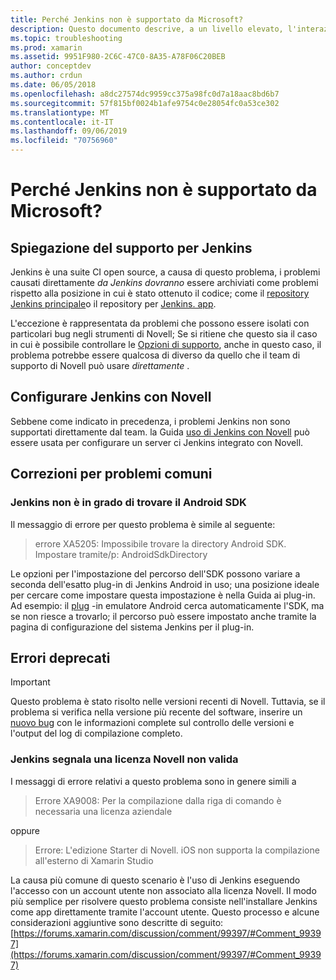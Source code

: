 ```yaml
---
title: Perché Jenkins non è supportato da Microsoft?
description: Questo documento descrive, a un livello elevato, l'interazione di Novell con il sistema CI di Jenkins. Vengono inoltre illustrati alcuni problemi comuni che si verificano quando si lavora con Jenkins.
ms.topic: troubleshooting
ms.prod: xamarin
ms.assetid: 9951F980-2C6C-47C0-8A35-A78F06C20BEB
author: conceptdev
ms.author: crdun
ms.date: 06/05/2018
ms.openlocfilehash: a8dc27574dc9959cc375a98fc0d7a18aac8bd6b7
ms.sourcegitcommit: 57f815bf0024b1afe9754c0e28054fc0a53ce302
ms.translationtype: MT
ms.contentlocale: it-IT
ms.lasthandoff: 09/06/2019
ms.locfileid: "70756960"
---
```

# <a name="why-isnt-jenkins-supported-by-microsoft"></a>Perché Jenkins non è supportato da Microsoft?

## <a name="jenkins-support-explanation"></a>Spiegazione del supporto per Jenkins

Jenkins è una suite CI open source, a causa di questo problema, i problemi causati direttamente *da Jenkins dovranno* essere archiviati come problemi rispetto alla posizione in cui è stato ottenuto il codice; come il [repository Jenkins principale](https://github.com/jenkinsci/jenkins)o il repository per [Jenkins. app](https://github.com/stisti/jenkins-app).

L'eccezione è rappresentata da problemi che possono essere isolati con particolari bug negli strumenti di Novell; Se si ritiene che questo sia il caso in cui è possibile controllare le [Opzioni di supporto](~/cross-platform/troubleshooting/support-options.md), anche in questo caso, il problema potrebbe essere qualcosa di diverso da quello che il team di supporto di Novell può usare *direttamente* .

## <a name="setup-jenkins-with-xamarin"></a>Configurare Jenkins con Novell

Sebbene come indicato in precedenza, i problemi Jenkins non sono supportati direttamente dal team. la Guida [uso di Jenkins con Novell](~/tools/ci/jenkins-walkthrough.md) può essere usata per configurare un server ci Jenkins integrato con Novell. 

## <a name="fixes-for-common-issues"></a>Correzioni per problemi comuni

### <a name="jenkins-is-unable-to-find-the-android-sdk"></a>Jenkins non è in grado di trovare il Android SDK

Il messaggio di errore per questo problema è simile al seguente:

> errore XA5205: Impossibile trovare la directory Android SDK. Impostare tramite/p: AndroidSdkDirectory

Le opzioni per l'impostazione del percorso dell'SDK possono variare a seconda dell'esatto plug-in di Jenkins Android in uso; una posizione ideale per cercare come impostare questa impostazione è nella Guida ai plug-in. Ad esempio: il [plug](https://wiki.jenkins-ci.org/display/JENKINS/Android+Emulator+Plugin#AndroidEmulatorPlugin-Systemconfiguration) -in emulatore Android cerca automaticamente l'SDK, ma se non riesce a trovarlo; il percorso può essere impostato anche tramite la pagina di configurazione del sistema Jenkins per il plug-in. 

## <a name="deprecated-errors"></a>Errori deprecati

> [!IMPORTANT]
> Questo problema è stato risolto nelle versioni recenti di Novell. Tuttavia, se il problema si verifica nella versione più recente del software, inserire un [nuovo bug](~/cross-platform/troubleshooting/questions/howto-file-bug.md) con le informazioni complete sul controllo delle versioni e l'output del log di compilazione completo.

### <a name="jenkins-reports-an-invalid-xamarin-license"></a>Jenkins segnala una licenza Novell non valida
I messaggi di errore relativi a questo problema sono in genere simili a

> Errore XA9008: Per la compilazione dalla riga di comando è necessaria una licenza aziendale

oppure

> Errore: L'edizione Starter di Novell. iOS non supporta la compilazione all'esterno di Xamarin Studio 

La causa più comune di questo scenario è l'uso di Jenkins eseguendo l'accesso con un account utente non associato alla licenza Novell. Il modo più semplice per risolvere questo problema consiste nell'installare Jenkins come app direttamente tramite l'account utente. Questo processo e alcune considerazioni aggiuntive sono descritte di seguito:[https://forums.xamarin.com/discussion/comment/99397/#Comment_99397](https://forums.xamarin.com/discussion/comment/99397/#Comment_99397)
